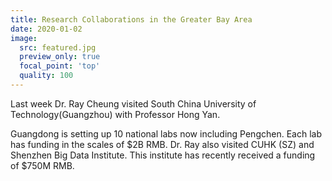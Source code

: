 ```yaml
---
title: Research Collaborations in the Greater Bay Area
date: 2020-01-02
image:
  src: featured.jpg
  preview_only: true
  focal_point: 'top'
  quality: 100
---
```

Last week Dr. Ray Cheung visited South China University of Technology(Guangzhou) with Professor Hong Yan.
<!--more-->

Guangdong is setting up 10 national labs now including Pengchen. Each lab has funding in the scales of $2B RMB. Dr. Ray also visited CUHK (SZ) and Shenzhen Big Data Institute. This institute has recently received a funding of $750M RMB.

